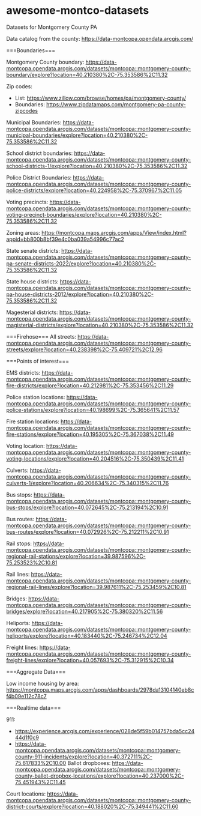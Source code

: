 # awesome-montco-datasets
Datasets for Montgomery County PA

Data catalog from the county:
https://data-montcopa.opendata.arcgis.com/

===Boundaries===

Montgomery County boundary: https://data-montcopa.opendata.arcgis.com/datasets/montcopa::montgomery-county-boundary/explore?location=40.210380%2C-75.353586%2C11.32

Zip codes: 
- List: https://www.zillow.com/browse/homes/pa/montgomery-county/
- Boundaries: https://www.zipdatamaps.com/montgomery-pa-county-zipcodes

Municipal Boundaries: https://data-montcopa.opendata.arcgis.com/datasets/montcopa::montgomery-county-municipal-boundaries/explore?location=40.210380%2C-75.353586%2C11.32

School district boundaries: https://data-montcopa.opendata.arcgis.com/datasets/montcopa::montgomery-county-school-districts-1/explore?location=40.210380%2C-75.353586%2C11.32

Police District Boundaries: https://data-montcopa.opendata.arcgis.com/datasets/montcopa::montgomery-county-police-districts/explore?location=40.224958%2C-75.370967%2C11.05

Voting precincts: https://data-montcopa.opendata.arcgis.com/datasets/montcopa::montgomery-county-voting-precinct-boundaries/explore?location=40.210380%2C-75.353586%2C11.32

Zoning areas: https://montcopa.maps.arcgis.com/apps/View/index.html?appid=bb800b8bf39e4c0ba039a54996c77ac2

State senate districts: https://data-montcopa.opendata.arcgis.com/datasets/montcopa::montgomery-county-pa-senate-districts-2022/explore?location=40.210380%2C-75.353586%2C11.32

State house districts: https://data-montcopa.opendata.arcgis.com/datasets/montcopa::montgomery-county-pa-house-districts-2012/explore?location=40.210380%2C-75.353586%2C11.32

Magesterial districts: https://data-montcopa.opendata.arcgis.com/datasets/montcopa::montgomery-county-magisterial-districts/explore?location=40.210380%2C-75.353586%2C11.32

===Firehose===
All streets: https://data-montcopa.opendata.arcgis.com/datasets/montcopa::montgomery-county-streets/explore?location=40.238398%2C-75.409721%2C12.96

===Points of interest===

EMS districts: https://data-montcopa.opendata.arcgis.com/datasets/montcopa::montgomery-county-fire-districts/explore?location=40.212981%2C-75.353456%2C11.29

Police station locations: https://data-montcopa.opendata.arcgis.com/datasets/montcopa::montgomery-county-police-stations/explore?location=40.198699%2C-75.365641%2C11.57

Fire station locations: https://data-montcopa.opendata.arcgis.com/datasets/montcopa::montgomery-county-fire-stations/explore?location=40.195305%2C-75.367038%2C11.49

Voting location: https://data-montcopa.opendata.arcgis.com/datasets/montcopa::montgomery-county-voting-locations/explore?location=40.204516%2C-75.350439%2C11.41

Culverts: https://data-montcopa.opendata.arcgis.com/datasets/montcopa::montgomery-county-culverts-1/explore?location=40.206634%2C-75.340315%2C11.76

Bus stops: https://data-montcopa.opendata.arcgis.com/datasets/montcopa::montgomery-county-bus-stops/explore?location=40.072645%2C-75.213194%2C10.91

Bus routes: https://data-montcopa.opendata.arcgis.com/datasets/montcopa::montgomery-county-bus-routes/explore?location=40.072926%2C-75.212211%2C10.91

Rail stops: https://data-montcopa.opendata.arcgis.com/datasets/montcopa::montgomery-county-regional-rail-stations/explore?location=39.987596%2C-75.253523%2C10.81

Rail lines: https://data-montcopa.opendata.arcgis.com/datasets/montcopa::montgomery-county-regional-rail-lines/explore?location=39.987611%2C-75.253459%2C10.81

Bridges: https://data-montcopa.opendata.arcgis.com/datasets/montcopa::montgomery-county-bridges/explore?location=40.217905%2C-75.380320%2C11.56

Heliports: https://data-montcopa.opendata.arcgis.com/datasets/montcopa::montgomery-county-heliports/explore?location=40.183440%2C-75.246734%2C12.04

Freight lines: https://data-montcopa.opendata.arcgis.com/datasets/montcopa::montgomery-county-freight-lines/explore?location=40.057693%2C-75.312915%2C10.34

===Aggregate Data===

Low income housing by area: https://montcopa.maps.arcgis.com/apps/dashboards/2978da13104140eb8cf4b09e112c78c7

===Realtime data===

911: 
- https://experience.arcgis.com/experience/028de5f59b014757bda5cc2444d1f0c9
- https://data-montcopa.opendata.arcgis.com/datasets/montcopa::montgomery-county-911-incidents/explore?location=40.372711%2C-75.617833%2C10.00
Ballot dropboxes: https://data-montcopa.opendata.arcgis.com/datasets/montcopa::montgomery-county-ballot-dropbox-locations/explore?location=40.237000%2C-75.451943%2C11.45

Court locations: https://data-montcopa.opendata.arcgis.com/datasets/montcopa::montgomery-county-district-courts/explore?location=40.188020%2C-75.349441%2C11.60


